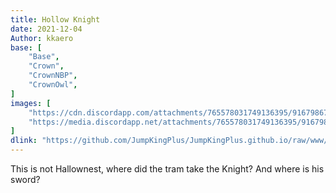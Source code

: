 ```yaml
---
title: Hollow Knight
date: 2021-12-04
Author: kkaero
base: [
    "Base", 
    "Crown",
    "CrownNBP",
    "CrownOwl",
]
images: [
    "https://cdn.discordapp.com/attachments/765578031749136395/916798673344675870/hk-image.jpg",
    "https://media.discordapp.net/attachments/765578031749136395/916798673093005382/hk-image1.jpg"
]
dlink: "https://github.com/JumpKingPlus/JumpKingPlus.github.io/raw/www/reskins/collections/Hollow%20Knight.zip"
---
```


This is not Hallownest, where did the tram take the Knight? And where is his sword?